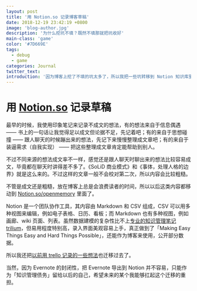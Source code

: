 ```yaml
---
layout: post
title: '用 Notion.so 记录博客草稿'
date: 2018-12-19 23:42:19 +0800
image: 'blog-author.jpg'
description: '为什么挖坑不填？既然不填那就把坑收好'
main-class: 'game'
color: '#7D669E'
tags:
  - debug
  - game
categories: Journal
twitter_text:
introduction: '因为博客上挖了不填的坑太多了，所以我把一些坑转移到 Notion 知识库里暂时打入冷宫'
---
```


# 用 [Notion.so](https://www.notion.so/openmemory/4a6c3229a78e4c1ba7c6b2261804fe34) 记录草稿

最早的时候，我使用印象笔记来记录不成文的想法，有的想法来自于信息偶遇 —— 书上的一句话让我觉得足以成文但论据不足，先记着吧；有的来自于思想碰撞 —— 跟人聊天的时候蹦出来的想法，先记下来慢慢整理成文章吧；有的来自于装逼需求（自我实现） —— 把这些整理成文章肯定能帮助到别人。

不过不同来源的想法成文率不一样，感觉还是跟人聊天时聊出来的想法比较容易成文，毕竟都在聊天时讲得差不多了。《SoLiD 商业模式》和《事体，处理人格的边界》就是这么来的。不过这样的文章一般不会校对第二次，所以内容会比较粗糙。

不管是成文还是粗糙，放在博客上总是会浪费读者的时间，所以以后这类内容都移动到 [Notion.so/openmemory](https://www.notion.so/openmemory/4a6c3229a78e4c1ba7c6b2261804fe34) 里面了。

Notion 是一个团队协作工具，其内容由 Markdown 和 CSV 组成，CSV 可以用多种视图来编辑，例如电子表格、日历、看板；而 Markdown 也有多种视图，例如画廊、wiki 页面、列表。虽然数据建模的复杂性比不上[专业的知识管理笔记 trilium](https://github.com/zadam/trilium)，但易用程度特别高，录入界面美观容易上手，真正做到了「Making Easy Things Easy and Hard Things Possible」，还能作为博客来使用，公开部分数据。

所以我还把[以前用 trello 记录的一些想法](https://www.notion.so/openmemory/2016-Trello-f799326032a34117a9c518062550c64b)也迁移过去了。

当然，因为 Evernote 的封闭性，把 Evernote 导出到 Notion 并不容易，只能作为「知识管理债务」留给以后的自己，希望未来的某个我能够扛起这个迁移的重担。
